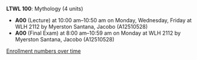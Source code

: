 **LTWL 100**: Mythology (4 units)

- **A00** (Lecture) at 10:00 am–10:50 am on Monday, Wednesday, Friday at WLH 2112 by Myerston Santana, Jacobo (A12510528)
- **A00** (Final Exam) at 8:00 am–10:59 am on Monday at WLH 2112 by Myerston Santana, Jacobo (A12510528)

[Enrollment numbers over time](./LTWL100.tsv)
